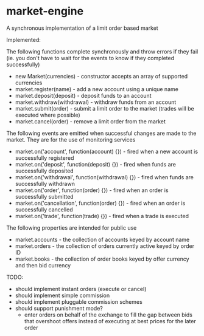 market-engine
=============

A synchronous implementation of a limit order based market

Implemented:

The following functions complete synchronously and throw errors if they fail (ie. you don't have to wait for the events to know if they completed successfully)

* new Market(currencies) - constructor accepts an array of supported currencies
* market.register(name) - add a new account using a unique name
* market.deposit(deposit) - deposit funds to an account
* market.withdraw(withdrawal) - withdraw funds from an account
* market.submit(order) - submit a limit order to the market (trades will be executed where possible)
* market.cancel(order) - remove a limit order from the market

The following events are emitted when successful changes are made to the market. They are for the use of monitoring services

* market.on('account', function(account) {}) - fired when a new account is successfully registered
* market.on('deposit', function(deposit) {}) - fired when funds are successfully deposited
* market.on('withdrawal', function(withdrawal) {}) - fired when funds are successfully withdrawn
* market.on('order', function(order) {}) - fired when an order is successfully submitted
* market.on('cancellation', function(order) {}) - fired when an order is successfully cancelled
* market.on('trade', function(trade) {}) - fired when a trade is executed

The following properties are intended for public use

* market.accounts - the collection of accounts keyed by account name
* market.orders - the collection of orders currently active keyed by order ID
* market.books - the collection of order books keyed by offer currency and then bid currency

TODO:

* should implement instant orders (execute or cancel)
* should implement simple commission
* should implement pluggable commission schemes
* should support punishment mode?
  * enter orders on behalf of the exchange to fill the gap between bids that overshoot offers instead of executing at best prices for the later order
